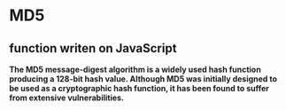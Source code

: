 # MD5
## function writen on JavaScript

**The MD5 message-digest algorithm is a widely used hash function producing a 128-bit hash value. Although MD5 was initially designed to be used as a cryptographic hash function, it has been found to suffer from extensive vulnerabilities.**
